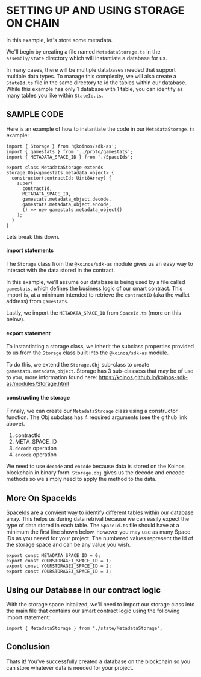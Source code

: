 # SETTING UP AND USING STORAGE ON CHAIN

In this example, let's store some metadata. 

We'll begin by creating a file named `MetadataStorage.ts` in the `assembly/state` directory which will instantiate a database for us.

In many cases, there will be multiple databases needed that support multiple data types. To manage this complexity, we will also create a `StateId.ts` file in the same directory to id the tables within our database.  While this example has only 1 database with 1 table, you can identify as many tables you like within  `StateId.ts`.

## SAMPLE CODE

Here is an example of how to instantiate the code in our `MetadataStorage.ts` example:

```
import { Storage } from '@koinos/sdk-as';
import { gamestats } from '../proto/gamestats';
import { METADATA_SPACE_ID } from './SpaceIds';

export class MetadataStorage extends Storage.Obj<gamestats.metadata_object> {
  constructor(contractId: Uint8Array) {
    super(
      contractId, 
      METADATA_SPACE_ID, 
      gamestats.metadata_object.decode, 
      gamestats.metadata_object.encode,
      () => new gamestats.metadata_object()
    );
  }
}
```

Lets break this down.

#### import statements

The `Storage` class from the `@koinos/sdk-as` module gives us an easy way to interact with the data stored in the contract. 

In this example, we'll assume our database is being used by a file called `gamestats`, which defines the business logic of our smart contract. This import is, at a minimum intended to retrieve the `contractID` (aka the wallet address) from `gamestats`.

Lastly, we import the `METADATA_SPACE_ID` from `SpaceId.ts` (more on this below).


#### export statement

To instantiating a storage class, we inherit the subclass properties provided to us from the `Storage` class built into the `@koinos/sdk-as` module.

To do this, we extend the `Storage.Obj` sub-class to create 
`gamestats.metadata_object`. Storage has 3 sub-classess that may be of use to you, more information found here: https://koinos.github.io/koinos-sdk-as/modules/Storage.html

#### constructing the storage

Finnaly, we can create our `MetadataStroage` class using a constructor function. The Obj subclass has 4 required arguments (see the github link above).

1. contractId 
2. META_SPACE_ID 
3. `decode` operation
4. `encode` operation

We need to use `decode` and `encode` because data is stored on the Koinos blockchain in binary form. `Storage.obj` gives us the decode and encode methods so we simply need to apply the method to the data.

## More On SpaceIds

SpaceIds are a convient way to identify different tables within our database array. This helps us during data retrival because we can easily expect the type of data stored in each table. The `SpaceId.ts` file should have at a minimum the first line shown below, however you may use as many Space IDs as you neeed for your project. The numbered values represent the id of the storage space and can be any value you wish.


```
export const METADATA_SPACE_ID = 0;
export const YOURSTORAGE1_SPACE_ID = 1;
export const YOURSTORAGE2_SPACE_ID = 2;
export const YOURSTORAGE3_SPACE_ID = 3;
```

## Using our Database in our contract logic

With the storage space initalized, we'll need to import our storage class into the main file that contains our smart contract logic  using the following import statement:

```
import { MetadataStorage } from "./state/MetadataStorage";
```

## Conclusion

Thats it! You've successfully created a database on the blockchain so you can store whatever data is needed for your project. 